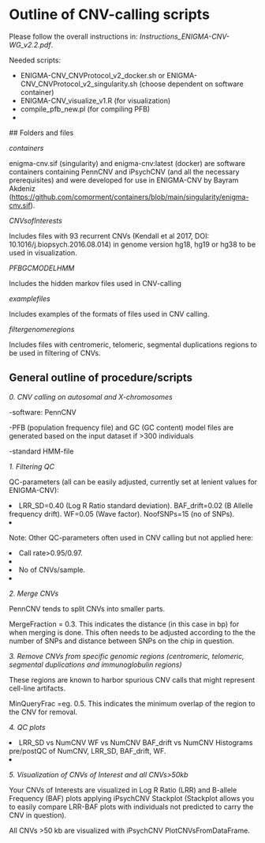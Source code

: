 # Outline of CNV-calling scripts

Please follow the overall instructions in: _Instructions_ENIGMA-CNV-WG_v2.2.pdf_.

Needed scripts:
<ul>
<li>ENIGMA-CNV_CNVProtocol_v2_docker.sh or ENIGMA-CNV_CNVProtocol_v2_singularity.sh (choose dependent on software container)<li>
ENIGMA-CNV_visualize_v1.R (for visualization)<li>
compile_pfb_new.pl (for compiling PFB)<li>
</ul>
## Folders and files

_containers_

enigma-cnv.sif (singularity) and enigma-cnv:latest (docker) are software containers containing PennCNV and iPsychCNV (and all the necessary prerequisites) and were developed for use in ENIGMA-CNV by Bayram Akdeniz  (https://github.com/comorment/containers/blob/main/singularity/enigma-cnv.sif).

_CNVsofInterests_

Includes files with 93 recurrent CNVs (Kendall et al 2017,  DOI: 10.1016/j.biopsych.2016.08.014) in genome version hg18, hg19 or hg38 to be used in visualization.

_PFBGCMODELHMM_

Includes the hidden markov files used in CNV-calling

_examplefiles_

Includes examples of the formats of files used in CNV calling.

_filtergenomeregions_

Includes files with centromeric, telomeric, segmental duplications regions to be used in filtering of CNVs.

## General outline of procedure/scripts

_0. CNV calling on autosomal and X-chromosomes_

-software: PennCNV

-PFB (population frequency file) and GC (GC content) model files are generated based on the input dataset if >300 individuals

-standard HMM-file

_1. Filtering QC_

QC-parameters (all can be easily adjusted, currently set at lenient values for ENIGMA-CNV):
<li>LRR_SD=0.40 (Log R Ratio standard deviation).
BAF_drift=0.02 (B Allelle frequency drift).
WF=0.05 (Wave factor).
NoofSNPs=15 (no of SNPs).<li>

Note: Other QC-parameters often used in CNV calling but not applied here:
<li>Call rate>0.95/0.97.<li>
<li>No of CNVs/sample.<li>

_2. Merge CNVs_

PennCNV tends to split CNVs into smaller parts.

MergeFraction = 0.3. This indicates the distance (in this case in bp) for when merging is done. This often needs to be adjusted according to the the number of SNPs and distance between SNPs on the chip in question.

_3. Remove CNVs from specific genomic regions (centromeric, telomeric, segmental duplications and immunoglobulin regions)_

These regions are known to harbor spurious CNV calls that might represent cell-line artifacts.

MinQueryFrac =eg. 0.5. This indicates the minimum overlap of the region to the CNV for removal.

_4. QC plots_

<li>LRR_SD vs NumCNV
WF vs NumCNV
BAF_drift vs NumCNV
Histograms pre/postQC of NumCNV, LRR_SD, BAF_drift, WF.<li>

_5. Visualization of CNVs of Interest and all CNVs>50kb_

Your CNVs of Interests are visualized in Log R Ratio (LRR) and B-allele Frequency (BAF) plots applying iPsychCNV Stackplot (Stackplot allows you to easily compare LRR-BAF plots with individuals not predicted to carry the CNV in question).

All CNVs >50 kb are visualized with iPsychCNV PlotCNVsFromDataFrame.
